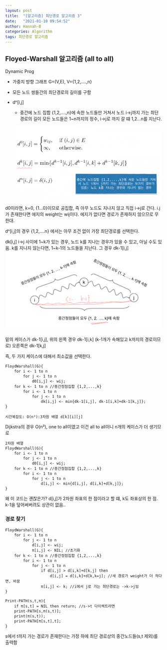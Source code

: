 ```yaml
---
layout: post
title:  "[알고리즘] 최단경로 알고리즘 3"
date:   "2021-01-10 09:54:52"
author: Hannah-B
categories: Algorithm
tags: 최단경로 알고리즘
---
```


## Floyed-Warshall 알고리즘 (all to all)

Dynamic Prog

- 가중치 방향 그래프 G=(V,E), V={1,2,....,n}

- 모든 노드 쌍들간의 최단경로의 길이를 구함

- dⁿ[i,j]

  - 중간에 노드 집합 {1,2,....,n}에 속한 노드들만 거쳐서 노드 i->j까지 가는 최단경로의 길이
    모든 노드들은 1~n까지의 정수, i->j로 까지 갈 떄 1,2...n를 지난다.

  ![](/assets/Algorithm/short/short3-1.PNG)

d0이라면, k=0, {1...0}이므로 공집합, 즉 아무 노드도 지나지 않고 직접 i->j로 간다.
i.j가 존재한다면 에지의 weight는 wij이다. 에지가 없다면 경로가 존재하지 않으므로 무한대.

dⁿ[i,j]의 경우 {1,2,....n} 에서는 아무 조건 없이 가장 최단경로를 선택한다.

dk[i,j] i->j 사이에 1~k가 있는 경우, 노드 k를 지나는 경우가 있을 수 있고, 아닐 수도 있음.
k를 지나지 않는다면, 1~k-1의 노드들을 지난다. 그 경우 dk-1[i,j]
![](/assets/Algorithm/short/short3-2.PNG)

밑의 케이스가 dk-1[i,j], 위의 왼쪽 경우 dk-1[i,k] (k-1개가 속해있고 k까지의 경로이므로) 오른쪽은 dk-1[k,j]

즉, 두 가지 케이스에 대해서 최소값을 선택한다.

```
FloydWarshall(G){
	for i <- 1 to n
		for j <- 1 to n
			d0[i,j] <- wij;
	for k <- 1 to n //중간정점집합 {1,2,...,k}
		for i <- 1 to n
			for j <- 1 to n
				dk[i,j] <- min{dk-1[i,j], dk-1[i,k]+dk-1[k,j]};
}

시간복잡도: O(n³):3차원 배열 d[k][i][j]
```

Dijkstra의 경우 O(n²), one to all이였고 이건 all to all이니 n개의 케이스가 더 생기므로

```
2차원 배열
FloydWarshall(G){
	for i <- 1 to n
		for j <- 1 to n
			d0[i,j] <- wij;
	for k <- 1 to n //중간정점집합 {1,2,...,k}
		for i <- 1 to n
			for j <- 1 to n
				d[i,j] <- min{d[i,j], d[i,k]+d[k,j]};
}
```

왜 이 코드는 괜찮은가?
d[i,j]가 2차원 좌표의 한 점이라고 할 떄, k도 좌표상의 한 점.
k-1을 덮어써버려도 상관이 없음..

### 경로 찾기

```
FloydWarshall(G){
	for i <- 1 to n
		for j <- 1 to n
			d[i,j] <- wij;
			π[i,j] <- NIL; //초기화
	for k <- 1 to n //중간정점집합 {1,2,...,k}
		for i <- 1 to n
			for j <- 1 to n
				if d[i,j] > d[i,k]+d[k,j] then
					d[i,j] = d[i,k]+d[k,k=j]; //새 경로가 weight가 더 적다면, 바꿈
				π[i,j] <- k; //i에서 j로 가는 최단경로는 ->k->j임
}
```

```
Print-PATH(s,t,π){
	if π[s,t] = NIL then return; //s->t 다이렉트라면
	print-PATH[s,π(s,t)];
	print(π(s,t));
	print-PATH[π[s,t],t];
} 
```

s에서 t까지 가는 경로가 존재한다는 가정 하에 최단 경로상의 중간노드들(s,t 제외)를 출력함

